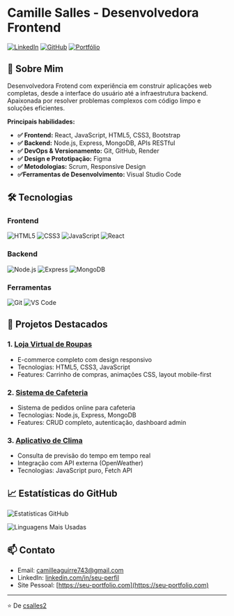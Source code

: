# Camille Salles - Desenvolvedora Frontend

[![LinkedIn](https://img.shields.io/badge/LinkedIn-0077B5?style=for-the-badge&logo=linkedin&logoColor=white)](https://www.linkedin.com/in/camille-salles-4585b4234/)
[![GitHub](https://img.shields.io/badge/GitHub-100000?style=for-the-badge&logo=github&logoColor=white)](https://github.com/csalles2)
[![Portfólio](https://img.shields.io/badge/Portfolio-%23000000.svg?style=for-the-badge&logo=firefox&logoColor=white)](https://seu-portfolio.com)

## 👋 Sobre Mim

Desenvolvedora Frotend com experiência em construir aplicações web completas, desde a interface do usuário até a infraestrutura backend. Apaixonada por resolver problemas complexos com código limpo e soluções eficientes.

**Principais habilidades:**

- **✅ Frontend:** React, JavaScript, HTML5, CSS3, Bootstrap
- **✅ Backend:** Node.js, Express, MongoDB, APIs RESTful
- **✅ DevOps & Versionamento:** Git, GitHub, Render
- **✅ Design e Prototipação:** Figma
- **✅ Metodologias:** Scrum, Responsive Design
- **✅Ferramentas de Desenvolvimento:** Visual Studio Code

## 🛠 Tecnologias

### Frontend
![HTML5](https://img.shields.io/badge/HTML5-E34F26?style=for-the-badge&logo=html5&logoColor=white)
![CSS3](https://img.shields.io/badge/CSS3-1572B6?style=for-the-badge&logo=css3&logoColor=white)
![JavaScript](https://img.shields.io/badge/JavaScript-F7DF1E?style=for-the-badge&logo=javascript&logoColor=black)
![React](https://img.shields.io/badge/React-20232A?style=for-the-badge&logo=react&logoColor=61DAFB)

### Backend
![Node.js](https://img.shields.io/badge/Node.js-43853D?style=for-the-badge&logo=node.js&logoColor=white)
![Express](https://img.shields.io/badge/Express.js-404D59?style=for-the-badge)
![MongoDB](https://img.shields.io/badge/MongoDB-4EA94B?style=for-the-badge&logo=mongodb&logoColor=white)

### Ferramentas
![Git](https://img.shields.io/badge/Git-F05032?style=for-the-badge&logo=git&logoColor=white)
![VS Code](https://img.shields.io/badge/VS_Code-0078D4?style=for-the-badge&logo=visual%20studio%20code&logoColor=white)

## 🚀 Projetos Destacados

### 1. [Loja Virtual de Roupas](https://csalles2.github.io/Loja-Virtual/)
- E-commerce completo com design responsivo
- Tecnologias: HTML5, CSS3, JavaScript
- Features: Carrinho de compras, animações CSS, layout mobile-first

### 2. [Sistema de Cafeteria](https://cafeteria-tc1a.onrender.com)
- Sistema de pedidos online para cafeteria
- Tecnologias: Node.js, Express, MongoDB
- Features: CRUD completo, autenticação, dashboard admin

### 3. [Aplicativo de Clima](https://csalles2.github.io/Clima/)
- Consulta de previsão do tempo em tempo real
- Integração com API externa (OpenWeather)
- Tecnologias: JavaScript puro, Fetch API

## 📈 Estatísticas do GitHub

![Estatísticas GitHub](https://github-readme-stats.vercel.app/api?username=csalles2&show_icons=true&theme=dracula)

![Linguagens Mais Usadas](https://github-readme-stats.vercel.app/api/top-langs/?username=csalles2&layout=compact&theme=dracula)

## 📫 Contato

- Email: camilleaguirre743@gmail.com
- LinkedIn: [linkedin.com/in/seu-perfil](https://www.linkedin.com/in/camille-salles-4585b4234/)
- Site Pessoal: [https://seu-portfolio.com](https://seu-portfolio.com)

---

⭐️ De [csalles2](https://github.com/csalles2)
